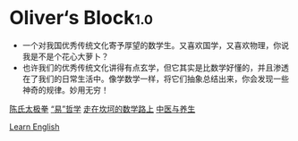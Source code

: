 <!-- _coverpage.md -->

<!--![logo](不知道放什么图好.png)-->

# <big>Oliver‘s Block</big><small>1.0</small>

- 一个对我国优秀传统文化寄予厚望的数学生。又喜欢国学，又喜欢物理，你说我是不是个花心大萝卜？
- 也许我们的优秀传统文化讲得有点玄学，但它其实是比数学好懂的，并且渗透在了我们的日常生活中。像学数学一样，将它们抽象总结出来，你会发现一些神奇的规律。妙用无穷！



[陈氏太极拳](https://ty-oliver.github.io/CC)
[“易”哲学](https://ty-oliver.github.io/I-Ching/)
[走在坎坷的数学路上](https://ty-oliver.github.io/Math/)
[中医与养生](https://ty-oliver.github.io/TCM/)

[Learn English](https://ty-oliver.github.io/English/)